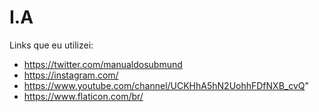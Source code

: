 # I.A
 Links que eu utilizei:
- https://twitter.com/manualdosubmund
- https://instagram.com/
- https://www.youtube.com/channel/UCKHhA5hN2UohhFDfNXB_cvQ"
- https://www.flaticon.com/br/